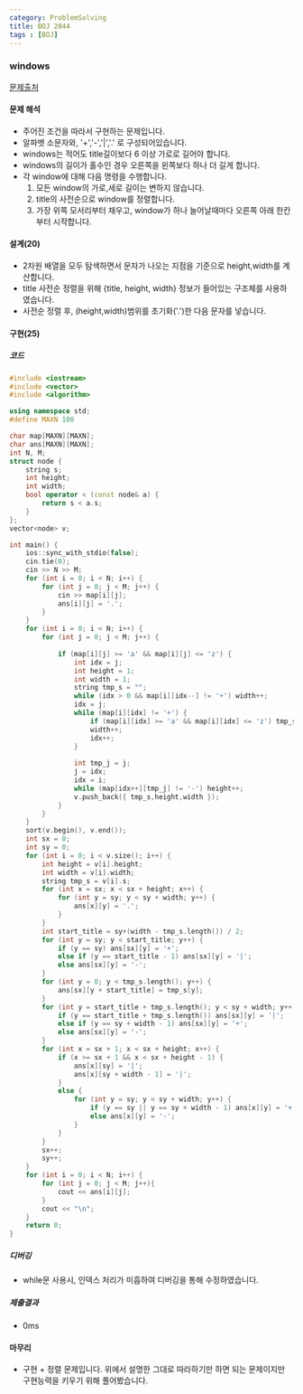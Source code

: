 ```yaml
---
category: ProblemSolving
title: BOJ 2044
tags : [BOJ]
---
```

### windows
[문제출처](https://www.acmicpc.net/problem/2044)

#### 문제 해석
 - 주어진 조건을 따라서 구현하는 문제입니다.
 - 알파벳 소문자와, '+','-','|','.' 로 구성되어있습니다.
 - windows는 적어도 title길이보다 6 이상 가로로 길어야 합니다.
 - windows의 길이가 홀수인 경우 오른쪽을 왼쪽보다 하나 더 길게 합니다.
 - 각 window에 대해 다음 명령을 수행합니다.  
   1. 모든 window의 가로,세로 길이는 변하지 않습니다.
   2. title의 사전순으로 window를 정렬합니다.
   3. 가장 위쪽 모서리부터 채우고, window가 하나 늘어날때마다 오른쪽 아래 한칸 부터 시작합니다.
      
#### 설계(20)
 - 2차원 배열을 모두 탐색하면서 문자가 나오는 지점을 기준으로 height,width를 계산합니다.
 - title 사전순 정렬을 위해 {title, height, width} 정보가 들어있는 구조체를 사용하였습니다.
 - 사전순 정렬 후, (height,width)범위를 초기화('.')한 다음 문자를 넣습니다.
    
#### 구현(25)

##### 코드
```cpp
#include <iostream>
#include <vector>
#include <algorithm>

using namespace std;
#define MAXN 100

char map[MAXN][MAXN];
char ans[MAXN][MAXN];
int N, M;
struct node {
	string s;
	int height;
	int width;
	bool operator < (const node& a) {
		return s < a.s;
	}
};
vector<node> v;

int main() {
	ios::sync_with_stdio(false);
	cin.tie(0);
	cin >> N >> M;
	for (int i = 0; i < N; i++) {
		for (int j = 0; j < M; j++) {
			cin >> map[i][j];
			ans[i][j] = '.';
		}
	}
	for (int i = 0; i < N; i++) {
		for (int j = 0; j < M; j++) {
			
			if (map[i][j] >= 'a' && map[i][j] <= 'z') {
				int idx = j;
				int height = 1;
				int width = 1;
				string tmp_s = "";
				while (idx > 0 && map[i][idx--] != '+') width++;
				idx = j;
				while (map[i][idx] != '+') {
					if (map[i][idx] >= 'a' && map[i][idx] <= 'z') tmp_s += map[i][idx];
					width++;
					idx++;
				}
				
				int tmp_j = j;
				j = idx;
				idx = i;
				while (map[idx++][tmp_j] != '-') height++;
				v.push_back({ tmp_s,height,width });
			}
		}
	}
	sort(v.begin(), v.end());
	int sx = 0;
	int sy = 0;
	for (int i = 0; i < v.size(); i++) {
		int height = v[i].height;
		int width = v[i].width;
		string tmp_s = v[i].s;
		for (int x = sx; x < sx + height; x++) {
			for (int y = sy; y < sy + width; y++) {
				ans[x][y] = '.';
			}
		}
		int start_title = sy+(width - tmp_s.length()) / 2;
		for (int y = sy; y < start_title; y++) {
			if (y == sy) ans[sx][y] = '+';
			else if (y == start_title - 1) ans[sx][y] = '|';
			else ans[sx][y] = '-';
		}
		for (int y = 0; y < tmp_s.length(); y++) {
			ans[sx][y + start_title] = tmp_s[y];
		}
		for (int y = start_title + tmp_s.length(); y < sy + width; y++) {
			if (y == start_title + tmp_s.length()) ans[sx][y] = '|';
			else if (y == sy + width - 1) ans[sx][y] = '+';
			else ans[sx][y] = '-';
		}
		for (int x = sx + 1; x < sx + height; x++) {
			if (x >= sx + 1 && x < sx + height - 1) {
				ans[x][sy] = '|';
				ans[x][sy + width - 1] = '|';
			}
			else {
				for (int y = sy; y < sy + width; y++) {
					if (y == sy || y == sy + width - 1) ans[x][y] = '+';
					else ans[x][y] = '-';
				}
			}
		}
		sx++;
		sy++;
	}
	for (int i = 0; i < N; i++) {
		for (int j = 0; j < M; j++){
			cout << ans[i][j];
		}
		cout << "\n";
	}
	return 0;
}
```
##### 디버깅   
 - while문 사용시, 인덱스 처리가 미흡하여 디버깅을 통해 수정하였습니다.
      
##### 제출결과
 - 0ms

#### 마무리
 - 구현 + 정렬 문제입니다. 위에서 설명한 그대로 따라하기만 하면 되는 문제이지만 구현능력을 키우기 위해 풀어봤습니다.